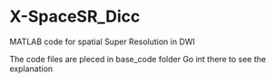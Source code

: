 # X-SpaceSR_Dicc
MATLAB code for spatial Super Resolution in DWI

 The code files are pleced in base_code folder
 Go int there to see the explanation
